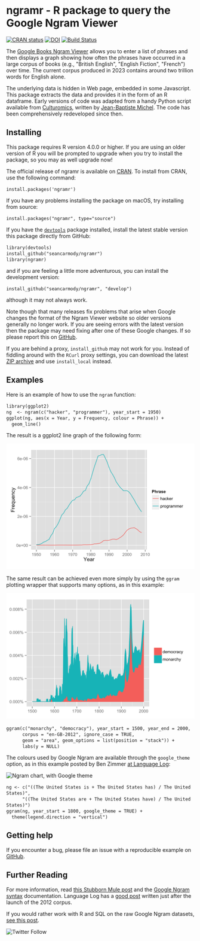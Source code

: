 # ngramr - R package to query the Google Ngram Viewer

<!-- badges: start -->
[![CRAN
status](https://www.r-pkg.org/badges/version/ngramr)](https://cran.r-project.org/package=ngramr)
[![DOI](https://zenodo.org/badge/11216907.svg)](https://zenodo.org/badge/latestdoi/11216907)
[![Build Status](https://app.travis-ci.com/seancarmody/ngramr.svg?branch=master)](https://app.travis-ci.com/seancarmody/ngramr)
<!-- badges: end -->

<!-- [![codecov](https://codecov.io/github/seancarmody/ngramr/branch/master/graphs/badge.svg)](https://codecov.io/github/seancarmody/ngramr) -->

The [Google Books Ngram Viewer][1] allows you to enter a list of phrases and
then displays a graph showing how often the phrases have occurred in a large
corpus of books (e.g., "British English", "English Fiction", "French") over
time. The current corpus produced in 2023 contains around two trillion words
for English alone.

The underlying data is hidden in Web page, embedded in some Javascript.
This package extracts the data and provides it in the form of an R dataframe.
Early versions of code was adapted from a handy Python script available from 
[Culturomics][2], written by [Jean-Baptiste Michel][3]. The code has been
comprehensively redeveloped since then.

## Installing

This package requires R version 4.0.0 or higher. If you are using an older
version of R you will be prompted to upgrade when you try to install the
package, so you may as well upgrade now!

The official release of ngramr is available on [CRAN][4]. To install from
CRAN, use the following command:

    install.packages('ngramr')

If you have any problems installing the package on macOS, try installing from
source:

    install.packages("ngramr", type="source")

If you have the [`devtools`][5] package installed, install the latest stable
version this package directly from GitHub:

    library(devtools)
    install_github("seancarmody/ngramr")
    library(ngramr)
   
and if you are feeling a little more adventurous, you can install the
development version:

    install_github("seancarmody/ngramr", "develop")

although it may not always work.

Note though that many releases fix problems that arise when Google changes the
format of the Ngram Viewer website so older versions generally no longer work.
If you are seeing errors with the latest version then the package may need fixing
after one of these Google changes. If so please report this on [GitHub][12]. 

If you are behind a proxy, `install_github` may not work for you. Instead of
fiddling around with the `RCurl` proxy settings, you can download the latest
[ZIP archive][6] and use `install_local` instead.

## Examples

Here is an example of how to use the `ngram` function:

    library(ggplot2)
    ng  <- ngram(c("hacker", "programmer"), year_start = 1950)
    ggplot(ng, aes(x = Year, y = Frequency, colour = Phrase)) +
      geom_line()

The result is a ggplot2 line graph of the following form:

![Ngram Chart](man/figures/hacker.png)

The same result can be achieved even more simply by using the `ggram`
plotting wrapper that supports many options, as in this example:

![Ngram chart, with options](man/figures/archy.png)

    ggram(c("monarchy", "democracy"), year_start = 1500, year_end = 2000, 
          corpus = "en-GB-2012", ignore_case = TRUE, 
          geom = "area", geom_options = list(position = "stack")) + 
          labs(y = NULL)

The colours used by Google Ngram are available through the `google_theme`
option, as in this example posted by Ben Zimmer [at Language Log][7]:

![Ngram chart, with Google theme](http://i.imgur.com/qKHvQA4.png)

    ng <- c("((The United States is + The United States has) / The United States)",
          "((The United States are + The United States have) / The United States)")
    ggram(ng, year_start = 1800, google_theme = TRUE) +
      theme(legend.direction = "vertical")

## Getting help

If you encounter a bug, please file an issue with a reproducible
example on [GitHub][12]. 

## Further Reading

For more information, read [this Stubborn Mule post][8] and the
[Google Ngram syntax][9] documentation. Language Log has a [good post][10]
written just after the launch of the 2012 corpus. 

If you would rather work with R and SQL on the raw Google Ngram datasets,
[see this post][11].

![Twitter Follow](https://img.shields.io/twitter/follow/stubbornmule?label=%40stubbornmule&style=social)

[1]:  http://books.google.com/ngrams "Google Ngram Viewer"
[2]:  https://bit.ly/4gQ6dtw "Culturomics: Get Ngrams"
[3]:  https://twitter.com/jb_michel "@jb_michel"
[4]:  http://cran.r-project.org/web/packages/ngramr/index.html "ngramr on CRAN"
[5]:  http://cran.r-project.org/web/packages/devtools/index.html "devtools"
[6]:  https://github.com/seancarmody/ngramr/archive/latest.zip "ngramr ZIP"
[7]:  http://languagelog.ldc.upenn.edu/nll/?p=4979 "US: singular or plural?"
[8]:  http://www.stubbornmule.net/2013/07/ngramr/ "Mule on ngramr"
[9]:  http://books.google.com/ngrams/info "Goole Ngram info"
[10]: https://languagelog.ldc.upenn.edu/nll/?p=4258 "A new chapter for ngrams"
[11]: http://rpsychologist.com/how-to-work-with-google-ngram-data-sets-in-r-using-mysql/ "Ngrams with R and mysql"
[12]: https://github.com/seancarmody/ngramr/issues "ngramr issues on GitHub"
